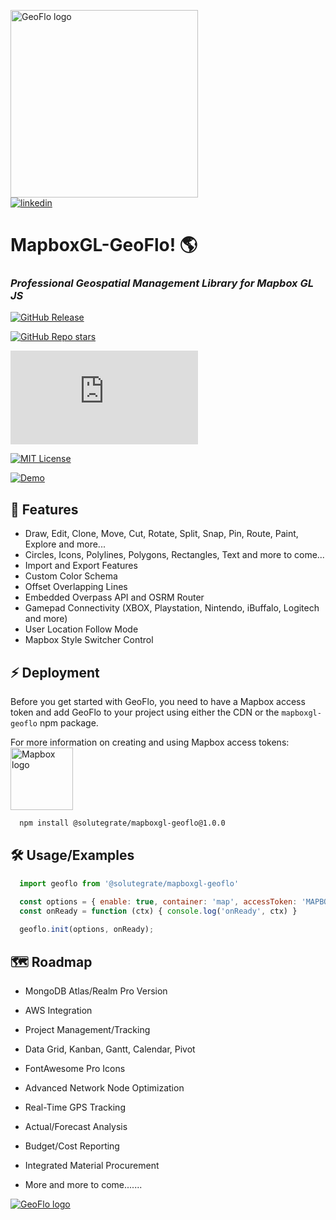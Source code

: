 
[<img width="300" alt="GeoFlo logo" src="https://geoflo.s3.amazonaws.com/logos/logo_full_white.png">](https://www.geoflo.pro/)<br>
[![linkedin](https://img.shields.io/badge/linkedin-0A66C2?style=for-the-badge&logo=linkedin&logoColor=white)](https://www.linkedin.com/company/geoflopro/about)

# MapboxGL-GeoFlo! 🌎
### *Professional Geospatial Management Library for Mapbox GL JS*

[![GitHub Release](https://img.shields.io/github/v/release/solutegrate/mapboxgl-geoflo?style=social)](https://github.com/solutegrate/mapboxgl-geoflo/pkgs/npm/mapboxgl-geoflo)

[![GitHub Repo stars](https://img.shields.io/github/stars/solutegrate/mapboxgl-geoflo)](https://github.com/solutegrate/mapboxgl-geoflo)

![GitHub File size](https://img.shields.io/github/size/solutegrate/mapboxgl-geoflo/dist%2Fmapboxgl-geoflo.min.js?style=flat&logo=github&label=Size&color=333333)

[![MIT License](https://img.shields.io/badge/License-MIT-green.svg?color=6fafdb&logo=github)](https://raw.githubusercontent.com/solutegrate/mapboxgl-geoflo/main/LICENSE)

[![Demo](https://img.shields.io/badge/Demo-CLICK_HERE_TO_DEMO-blue.svg?color=d7ef7e&logo=github)](https://demo.geoflo.pro/)

## 🌟 Features  
- Draw, Edit, Clone, Move, Cut, Rotate, Split, Snap, Pin, Route, Paint, Explore and more...
- Circles, Icons, Polylines, Polygons, Rectangles, Text and more to come...
- Import and Export Features
- Custom Color Schema
- Offset Overlapping Lines
- Embedded Overpass API and OSRM Router
- Gamepad Connectivity (XBOX, Playstation, Nintendo, iBuffalo, Logitech and more)
- User Location Follow Mode
- Mapbox Style Switcher Control
## ⚡ Deployment  
Before you get started with GeoFlo,
you need to have a Mapbox access token and add GeoFlo to your project using either the CDN or the `mapboxgl-geoflo` npm package.

For more information on creating and using Mapbox access tokens:
[<img width="100" alt="Mapbox logo" src="https://static-assets.mapbox.com/www/logos/mapbox-logo-black.png">](https://docs.mapbox.com/accounts/guides/tokens/)


```bash
  npm install @solutegrate/mapboxgl-geoflo@1.0.0
```  
## 🛠️ Usage/Examples

~~~javascript  
  import geoflo from '@solutegrate/mapboxgl-geoflo'

  const options = { enable: true, container: 'map', accessToken: 'MAPBOX_TOKEN' }
  const onReady = function (ctx) { console.log('onReady', ctx) }
  
  geoflo.init(options, onReady);
~~~  

## 🗺️ Roadmap  
- MongoDB Atlas/Realm Pro Version

- AWS Integration

- Project Management/Tracking

- Data Grid, Kanban, Gantt, Calendar, Pivot

- FontAwesome Pro Icons

- Advanced Network Node Optimization

- Real-Time GPS Tracking

- Actual/Forecast Analysis

- Budget/Cost Reporting

- Integrated Material Procurement

- More and more to come.......


[<img alt="GeoFlo logo" src="https://geoflo.s3.amazonaws.com/logos/logo_full_white.png">](https://www.geoflo.pro/)
